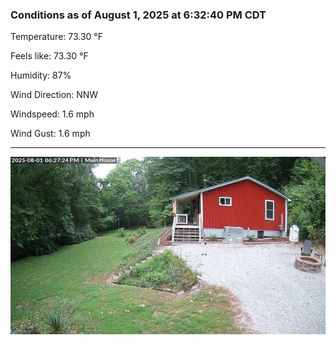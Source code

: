 ### Conditions as of August 1, 2025 at 6:32:40 PM CDT 

Temperature: 73.30 &deg;F

Feels like: 73.30 &deg;F

Humidity: 87%

Wind Direction: NNW

Windspeed: 1.6 mph

Wind Gust: 1.6 mph

---

<img src="./images/latest.jpeg"/>


